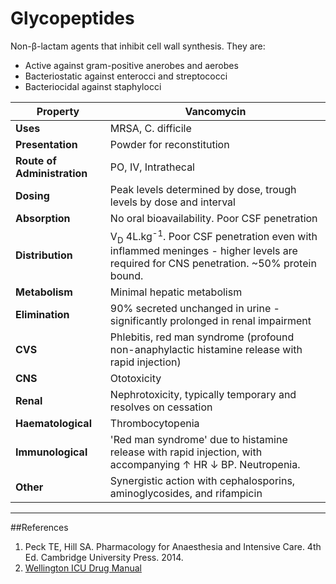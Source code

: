 # Glycopeptides

Non-β-lactam agents that inhibit cell wall synthesis. They are:
* Active against gram-positive anerobes and aerobes
* Bacteriostatic against enterocci and streptococci
* Bacteriocidal against staphylocci


|Property|Vancomycin|
|--|--|
|**Uses**|MRSA, C. difficile
|**Presentation**|Powder for reconstitution
|**Route of Administration**|PO, IV, Intrathecal| 
|**Dosing**|Peak levels determined by dose, trough levels by dose and interval
|**Absorption**|No oral bioavailability. Poor CSF penetration|
|**Distribution**|V<sub>D</sub> 4L.kg<sup>-1</sup>. Poor CSF penetration even with inflammed meninges - higher levels are required for CNS penetration. ~50% protein bound.
|**Metabolism**|Minimal hepatic metabolism|
|**Elimination**|90% secreted unchanged in urine - significantly prolonged in renal impairment|
|**CVS**|Phlebitis, red man syndrome (profound non-anaphylactic histamine release with rapid injection)
|**CNS**|Ototoxicity
|**Renal**|Nephrotoxicity, typically temporary and resolves on cessation
|**Haematological**|Thrombocytopenia
|**Immunological**|'Red man syndrome' due to histamine release with rapid injection, with accompanying ↑ HR ↓ BP. Neutropenia.
|**Other**|Synergistic action with cephalosporins, aminoglycosides, and rifampicin

---
##References
1. Peck TE, Hill SA. Pharmacology for Anaesthesia and Intensive Care. 4th Ed. Cambridge University Press. 2014.  
2. [Wellington ICU Drug Manual](http://drug.wellingtonicu.com/)
